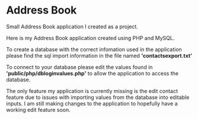 # Address Book
Small Address Book application I created as a project.

Here is my Address Book application created using PHP and MySQL.

To create a database with the correct infomation used in the application please find the sql import information in the file named **'contactsexport.txt'**

To connect to your database please edit the values found in **'public/php/dbloginvalues.php'** to allow the application to access the database.

The only feature my application is currently missing is the edit contact feature due to issues with importing values from the database into editable inputs. I am still making changes to the application to hopefully have a working edit feature soon.
